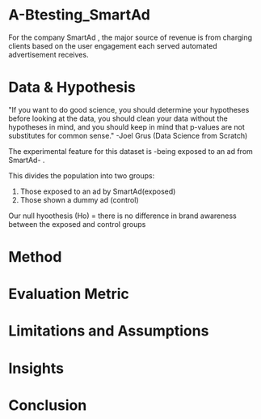 # A-Btesting_SmartAd

For the company SmartAd , the major source of revenue is from charging clients based on 
the user engagement each served automated advertisement receives.

# Data & Hypothesis
"If you want to do good science, you should determine your hypotheses before looking at
the data, you should clean your data without the hypotheses in mind, and you should keep
in mind that p-values are not substitutes for common sense." -Joel Grus (Data Science from Scratch)

The experimental feature for this dataset is -being exposed to an ad from SmartAd- .

This divides the population into two groups:
1. Those exposed to an ad by SmartAd(exposed)
2. Those shown a dummy ad (control)

Our null hyoothesis (Ho) = there is no difference in brand awareness between the exposed and control groups

# Method

# Evaluation Metric

# Limitations and Assumptions 

# Insights

# Conclusion
